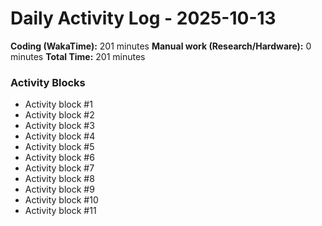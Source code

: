 # Daily Activity Log - 2025-10-13

**Coding (WakaTime):** 201 minutes
**Manual work (Research/Hardware):** 0 minutes
**Total Time:** 201 minutes

### Activity Blocks
- Activity block #1
- Activity block #2
- Activity block #3
- Activity block #4
- Activity block #5
- Activity block #6
- Activity block #7
- Activity block #8
- Activity block #9
- Activity block #10
- Activity block #11
